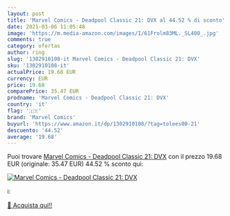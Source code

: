 ```yaml
---
layout: post
title: 'Marvel Comics - Deadpool Classic 21: DVX al 44.52 % di sconto'
date: 2021-03-06 11:05:48
image: 'https://m.media-amazon.com/images/I/61Frolm83ML._SL400_.jpg'
comments: true
category: ofertas
author: ring
slug: '1302910108-it Marvel Comics - Deadpool Classic 21: DVX'
sku: '1302910108-it'
actualPrice: 19.68 EUR
currency: EUR
price: 19.68
comparePrice: 35.47 EUR
prodname: 'Marvel Comics - Deadpool Classic 21: DVX'
country: 'it'
flag: '🇮🇹'
brand: 'Marvel Comics'
buyurl: 'https://www.amazon.it/dp/1302910108/?tag=tolees00-21'
descuento: '44.52'
average: '19.68'
---
```


Puoi trovare [Marvel Comics - Deadpool Classic 21: DVX](https://www.amazon.it/dp/1302910108/?tag=tolees00-21) con il prezzo 19.68 EUR (originale: 35.47 EUR) 44.52 % sconto qui:

[![Marvel Comics - Deadpool Classic 21: DVX](https://m.media-amazon.com/images/I/61Frolm83ML._SL400_.jpg)](https://www.amazon.it/dp/1302910108/?tag=tolees00-21)

ℹ️:


[🛒 Acquista qui!!](https://www.amazon.it/dp/1302910108/?tag=tolees00-21)
